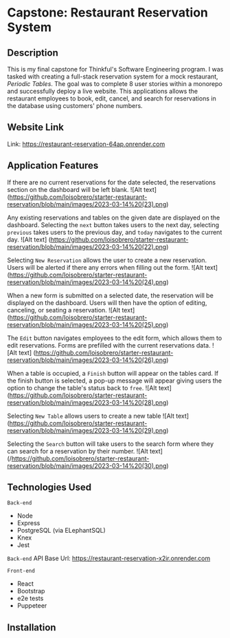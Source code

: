 # Capstone: Restaurant Reservation System

## Description

This is my final capstone for Thinkful's Software Engineering program. I was tasked with creating a full-stack reservation system for a mock restaurant, _Periodic Tables_. The goal was to complete 8 user stories within a monorepo and successfully deploy a live website. This applications allows the restaurant employees to book, edit, cancel, and search for reservations in the database using customers' phone numbers.

## Website Link

Link: https://restaurant-reservation-64ap.onrender.com

## Application Features

If there are no current reservations for the date selected, the reservations section on the dashboard will be left blank.
![Alt text] (https://github.com/loisobrero/starter-restaurant-reservation/blob/main/images/2023-03-14%20(23).png)

Any existing reservations and tables on the given date are displayed on the dashboard. Selecting the `next` button takes users to the next day, selecting `previous` takes users to the previous day, and `today` navigates to the current day.
![Alt text] (https://github.com/loisobrero/starter-restaurant-reservation/blob/main/images/2023-03-14%20(22).png)

Selecting `New Reservation` allows the user to create a new reservation. Users will be alerted if there any errors when filling out the form.
![Alt text] (https://github.com/loisobrero/starter-restaurant-reservation/blob/main/images/2023-03-14%20(24).png)

When a new form is submitted on a selected date, the reservation will be displayed on the dashboard. Users will then have the option of editing, canceling, or seating a reservation. 
![Alt text] (https://github.com/loisobrero/starter-restaurant-reservation/blob/main/images/2023-03-14%20(25).png)

The `Edit` button navigates employees to the edit form, which allows them to edit reservations. Forms are prefilled with the current reservations data. 
![Alt text] (https://github.com/loisobrero/starter-restaurant-reservation/blob/main/images/2023-03-14%20(26).png)

When a table is occupied, a `Finish` button will appear on the tables card. If the finish button is selected, a pop-up message will appear giving users the option to change the table's status back to `free`.
![Alt text] (https://github.com/loisobrero/starter-restaurant-reservation/blob/main/images/2023-03-14%20(28).png)

Selecting `New Table` allows users to create a new table
![Alt text] (https://github.com/loisobrero/starter-restaurant-reservation/blob/main/images/2023-03-14%20(29).png)

Selecting the `Search` button will take users to the search form where they can search for a reservation by their number.
![Alt text] (/https://github.com/loisobrero/starter-restaurant-reservation/blob/main/images/2023-03-14%20(30).png)


## Technologies Used

`Back-end`

- Node
- Express
- PostgreSQL (via ELephantSQL)
- Knex
- Jest

`Back-end` 
API Base Url: https://restaurant-reservation-x2ir.onrender.com

`Front-end`

- React
- Bootstrap
- e2e tests
- Puppeteer

## Installation


